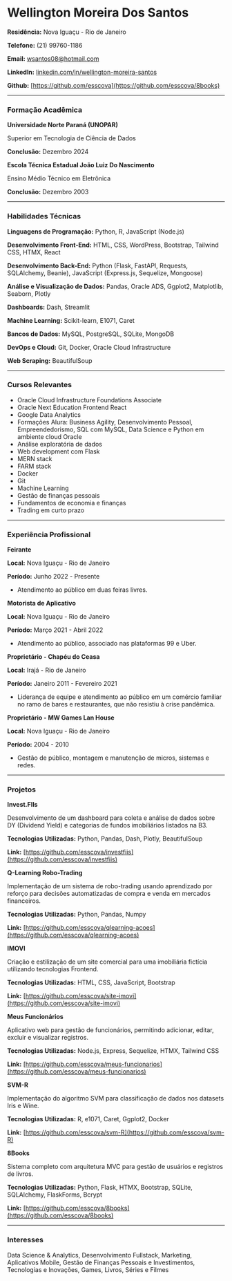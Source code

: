 # Wellington Moreira Dos Santos


**Residência:** Nova Iguaçu - Rio de Janeiro

**Telefone:** (21) 99760-1186

**Email:** [wsantos08@hotmail.com](mailto:wsantos08@hotmail.com)

**LinkedIn:** [linkedin.com/in/wellington-moreira-santos](https://www.linkedin.com/in/wellington-moreira-santos)

**Github:** [https://github.com/esscova](https://github.com/esscova/8books)

---

### Formação Acadêmica

**Universidade Norte Paraná (UNOPAR)**

Superior em Tecnologia de Ciência de Dados

**Conclusão:** Dezembro 2024

**Escola Técnica Estadual João Luiz Do Nascimento**

Ensino Médio Técnico em Eletrônica

**Conclusão:** Dezembro 2003

---

### Habilidades Técnicas

**Linguagens de Programação:** Python, R, JavaScript (Node.js)

**Desenvolvimento Front-End:** HTML, CSS, WordPress, Bootstrap, Tailwind CSS, HTMX, React

**Desenvolvimento Back-End:** Python (Flask, FastAPI, Requests, SQLAlchemy, Beanie), JavaScript (Express.js, Sequelize, Mongoose)

**Análise e Visualização de Dados:** Pandas, Oracle ADS, Ggplot2, Matplotlib, Seaborn, Plotly

**Dashboards:** Dash, Streamlit

**Machine Learning:** Scikit-learn, E1071, Caret

**Bancos de Dados:** MySQL, PostgreSQL, SQLite, MongoDB

**DevOps e Cloud:** Git, Docker, Oracle Cloud Infrastructure

**Web Scraping:** BeautifulSoup

---

### Cursos Relevantes

- Oracle Cloud Infrastructure Foundations Associate
- Oracle Next Education Frontend React
- Google Data Analytics
- Formações Alura: Business Agility, Desenvolvimento Pessoal, Empreendedorismo, SQL com MySQL, Data Science e Python em ambiente cloud Oracle
- Análise exploratória de dados
- Web development com Flask
- MERN stack
- FARM stack
- Docker
- Git
- Machine Learning
- Gestão de finanças pessoais
- Fundamentos de economia e finanças
- Trading em curto prazo

---

### Experiência Profissional

**Feirante**

**Local:** Nova Iguaçu - Rio de Janeiro

**Período:** Junho 2022 - Presente

- Atendimento ao público em duas feiras livres.

**Motorista de Aplicativo**

**Local:** Nova Iguaçu - Rio de Janeiro

**Período:** Março 2021 - Abril 2022

- Atendimento ao público, associado nas plataformas 99 e Uber.

**Proprietário - Chapéu do Ceasa**

**Local:** Irajá - Rio de Janeiro

**Período:** Janeiro 2011 - Fevereiro 2021

- Liderança de equipe e atendimento ao público em um comércio familiar no ramo de bares e restaurantes, que não resistiu à crise pandêmica.

**Proprietário - MW Games Lan House**

**Local:** Nova Iguaçu - Rio de Janeiro

**Período:** 2004 - 2010

- Gestão de público, montagem e manutenção de micros, sistemas e redes.

---

### Projetos

**Invest.FIIs**

Desenvolvimento de um dashboard para coleta e análise de dados sobre DY (Dividend Yield) e categorias de fundos imobiliários listados na B3.

**Tecnologias Utilizadas:** Python, Pandas, Dash, Plotly, BeautifulSoup

**Link:** [https://github.com/esscova/investfiis](https://github.com/esscova/investfiis)

**Q-Learning Robo-Trading**

Implementação de um sistema de robo-trading usando aprendizado por reforço para decisões automatizadas de compra e venda em mercados financeiros.

**Tecnologias Utilizadas:** Python, Pandas, Numpy

**Link:** [https://github.com/esscova/qlearning-acoes](https://github.com/esscova/qlearning-acoes)

**IMOVI**

Criação e estilização de um site comercial para uma imobiliária fictícia utilizando tecnologias Frontend.

**Tecnologias Utilizadas:** HTML, CSS, JavaScript, Bootstrap

**Link:** [https://github.com/esscova/site-imovi](https://github.com/esscova/site-imovi)

**Meus Funcionários**

Aplicativo web para gestão de funcionários, permitindo adicionar, editar, excluir e visualizar registros.

**Tecnologias Utilizadas:** Node.js, Express, Sequelize, HTMX, Tailwind CSS

**Link:** [https://github.com/esscova/meus-funcionarios](https://github.com/esscova/meus-funcionarios)

**SVM-R**

Implementação do algoritmo SVM para classificação de dados nos datasets Iris e Wine.

**Tecnologias Utilizadas:** R, e1071, Caret, Ggplot2, Docker

**Link:** [https://github.com/esscova/svm-R](https://github.com/esscova/svm-R)

**8Books**

Sistema completo com arquitetura MVC para gestão de usuários e registros de livros.

**Tecnologias Utilizadas:** Python, Flask, HTMX, Bootstrap, SQLite, SQLAlchemy, FlaskForms, Bcrypt

**Link:** [https://github.com/esscova/8books](https://github.com/esscova/8books)

---

### Interesses

Data Science & Analytics, Desenvolvimento Fullstack, Marketing, Aplicativos Mobile, Gestão de Finanças Pessoais e Investimentos, Tecnologias e Inovações, Games, Livros, Séries e Filmes
